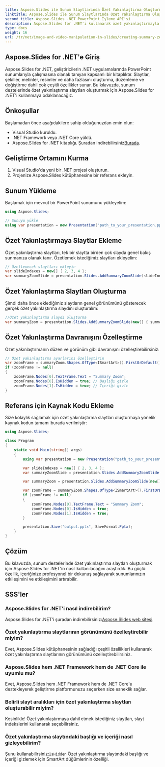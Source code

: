 ```yaml
---
title: Aspose.Slides ile Sunum Slaytlarında Özet Yakınlaştırma Oluşturma
linktitle: Aspose.Slides ile Sunum Slaytlarında Özet Yakınlaştırma Oluşturma
second_title: Aspose.Slides .NET PowerPoint İşleme API'si
description: Aspose.Slides for .NET'i kullanarak özet yakınlaştırmayla büyüleyici sunum slaytları oluşturmayı öğrenin. Adım adım kılavuzumuz, etkileşimi geliştirmeye yönelik kaynak kodu ve özelleştirme ipuçları sağlar.
type: docs
weight: 16
url: /tr/net/image-and-video-manipulation-in-slides/creating-summary-zoom/
---
```


## Aspose.Slides for .NET'e Giriş

Aspose.Slides for .NET, geliştiricilerin .NET uygulamalarında PowerPoint sunumlarıyla çalışmasına olanak tanıyan kapsamlı bir kitaplıktır. Slaytlar, şekiller, metinler, resimler ve daha fazlasını oluşturma, düzenleme ve değiştirme dahil çok çeşitli özellikler sunar. Bu kılavuzda, sunum destelerinde özet yakınlaştırma slaytları oluşturmak için Aspose.Slides for .NET'i kullanmaya odaklanacağız.

## Önkoşullar

Başlamadan önce aşağıdakilere sahip olduğunuzdan emin olun:

- Visual Studio kuruldu.
- .NET Framework veya .NET Core yüklü.
-  Aspose.Slides for .NET kitaplığı. Şuradan indirebilirsiniz[Burada](https://releases.aspose.com/slides/net/).

## Geliştirme Ortamını Kurma

1. Visual Studio'da yeni bir .NET projesi oluşturun.
2. Projenize Aspose.Slides kütüphanesine bir referans ekleyin.

## Sunum Yükleme

Başlamak için mevcut bir PowerPoint sunumunu yükleyelim:

```csharp
using Aspose.Slides;

// Sunuyu yükle
using var presentation = new Presentation("path_to_your_presentation.pptx");
```

## Özet Yakınlaştırmaya Slaytlar Ekleme

Özet yakınlaştırma slaytları, tek bir slaytta birden çok slayda genel bakış sunmanıza olanak tanır. Özetlemek istediğimiz slaytları ekleyelim:

```csharp
// Özetlenecek slaytları ekleyin
var slideIndexes = new[] { 2, 3, 4 };
var summaryZoomSlide = presentation.Slides.AddSummaryZoomSlide(slideIndexes);
```

## Özet Yakınlaştırma Slaytları Oluşturma

Şimdi daha önce eklediğimiz slaytların genel görünümünü gösterecek gerçek özet yakınlaştırma slaydını oluşturalım:

```csharp
//Özet yakınlaştırma slaydı oluşturma
var summaryZoom = presentation.Slides.AddSummaryZoomSlide(new[] { summaryZoomSlide });
```

## Özet Yakınlaştırma Davranışını Özelleştirme

Özet yakınlaştırmanın düzen ve görünüm gibi davranışını özelleştirebilirsiniz:

```csharp
// Özet yakınlaştırma ayarlarını özelleştirin
var zoomFrame = summaryZoom.Shapes.OfType<ISmartArt>().FirstOrDefault();
if (zoomFrame != null)
{
    zoomFrame.Nodes[0].TextFrame.Text = "Summary Zoom";
    zoomFrame.Nodes[0].IsHidden = true; // Başlığı gizle
    zoomFrame.Nodes[1].IsHidden = true; // İçeriği gizle
}
```

## Referans için Kaynak Kodu Ekleme

Size kolaylık sağlamak için özet yakınlaştırma slaytları oluşturmaya yönelik kaynak kodun tamamı burada verilmiştir:

```csharp
using Aspose.Slides;

class Program
{
    static void Main(string[] args)
    {
        using var presentation = new Presentation("path_to_your_presentation.pptx");

        var slideIndexes = new[] { 2, 3, 4 };
        var summaryZoomSlide = presentation.Slides.AddSummaryZoomSlide(slideIndexes);

        var summaryZoom = presentation.Slides.AddSummaryZoomSlide(new[] { summaryZoomSlide });

        var zoomFrame = summaryZoom.Shapes.OfType<ISmartArt>().FirstOrDefault();
        if (zoomFrame != null)
        {
            zoomFrame.Nodes[0].TextFrame.Text = "Summary Zoom";
            zoomFrame.Nodes[0].IsHidden = true;
            zoomFrame.Nodes[1].IsHidden = true;
        }

        presentation.Save("output.pptx", SaveFormat.Pptx);
    }
}
```

## Çözüm

Bu kılavuzda, sunum destelerinde özet yakınlaştırma slaytları oluşturmak için Aspose.Slides for .NET'in nasıl kullanılacağını araştırdık. Bu güçlü özellik, içeriğinize profesyonel bir dokunuş sağlayarak sunumlarınızın etkileşimini ve etkileşimini artırabilir.

## SSS'ler

### Aspose.Slides for .NET'i nasıl indirebilirim?

 Aspose.Slides for .NET'i şuradan indirebilirsiniz:[Aspose.Slides web sitesi](https://releases.aspose.com/slides/net/).

### Özet yakınlaştırma slaytlarının görünümünü özelleştirebilir miyim?

Evet, Aspose.Slides kütüphanesinin sağladığı çeşitli özellikleri kullanarak özet yakınlaştırma slaytlarının görünümünü özelleştirebilirsiniz.

### Aspose.Slides hem .NET Framework hem de .NET Core ile uyumlu mu?

Evet, Aspose.Slides hem .NET Framework hem de .NET Core'u destekleyerek geliştirme platformunuzu seçerken size esneklik sağlar.

### Belirli slayt aralıkları için özet yakınlaştırma slaytları oluşturabilir miyim?

Kesinlikle! Özet yakınlaştırmaya dahil etmek istediğiniz slaytları, slayt indekslerini kullanarak seçebilirsiniz.

### Özet yakınlaştırma slaytındaki başlığı ve içeriği nasıl gizleyebilirim?

 Şunu kullanabilirsiniz:`IsHidden` Özet yakınlaştırma slaytındaki başlığı ve içeriği gizlemek için SmartArt düğümlerinin özelliği.
